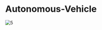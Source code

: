 # Autonomous-Vehicle
![5](https://github.com/Sean-afk/Autonomous-Vehicle/assets/75134761/45f9427e-8f88-4cfb-839f-4024fc0fc486)
